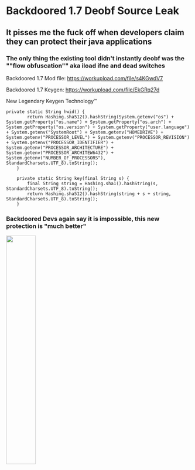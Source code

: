 # Backdoored 1.7 Deobf Source Leak

## It pisses me the fuck off when developers claim they can protect their java applications

### The only thing the existing tool didn't instantly deobf was the ""flow obfuscation"" aka iload ifne and dead switches

Backdoored 1.7 Mod file: https://workupload.com/file/s4KGwdV7

Backdoored 1.7 Keygen: https://workupload.com/file/EkGRq27d

New Legendary Keygen Technology™
```
private static String hwid() {
        return Hashing.sha512().hashString(System.getenv("os") + System.getProperty("os.name") + System.getProperty("os.arch") + System.getProperty("os.version") + System.getProperty("user.language") + System.getenv("SystemRoot") + System.getenv("HOMEDRIVE") + System.getenv("PROCESSOR_LEVEL") + System.getenv("PROCESSOR_REVISION") + System.getenv("PROCESSOR_IDENTIFIER") + System.getenv("PROCESSOR_ARCHITECTURE") + System.getenv("PROCESSOR_ARCHITEW6432") + System.getenv("NUMBER_OF_PROCESSORS"), StandardCharsets.UTF_8).toString();
    }
    
    private static String key(final String s) {
        final String string = Hashing.sha1().hashString(s, StandardCharsets.UTF_8).toString();
        return Hashing.sha512().hashString(string + s + string, StandardCharsets.UTF_8).toString();
    }
```

### Backdoored Devs again say it is impossible, this new protection is "much better"
<img src="https://i.imgur.com/HAq2wti.jpg" height="40%" width="40%">
